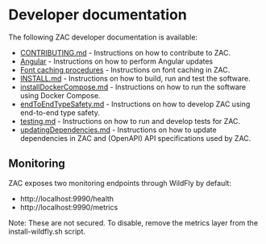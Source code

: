 # Developer documentation

The following ZAC developer documentation is available:

- [CONTRIBUTING.md](../../CONTRIBUTING.md) - Instructions on how to contribute to ZAC.
- [Angular](angular.md) - Instructions on how to perform Angular updates
- [Font caching procedures](fontCachingProcedures.md) - Instructions on font caching in ZAC.
- [INSTALL.md](INSTALL.md) - Instructions on how to build, run and test the software.
- [installDockerCompose.md](installDockerCompose.md) - Instructions on how to run the software using Docker Compose.
- [endToEndTypeSafety.md](endToEndTypeSafety.md) - Instructions on how to develop ZAC using end-to-end type safety.
- [testing.md](testing.md) - Instructions on how to run and develop tests for ZAC.
- [updatingDependencies.md](updatingDependencies.md) - Instructions on how to update dependencies in ZAC and (OpenAPI) API specifications used by ZAC.

## Monitoring
ZAC exposes two monitoring endpoints through WildFly by default:

- http://localhost:9990/health
- http://localhost:9990/metrics

Note: These are not secured. To disable, remove the metrics layer from the install-wildfly.sh script.
